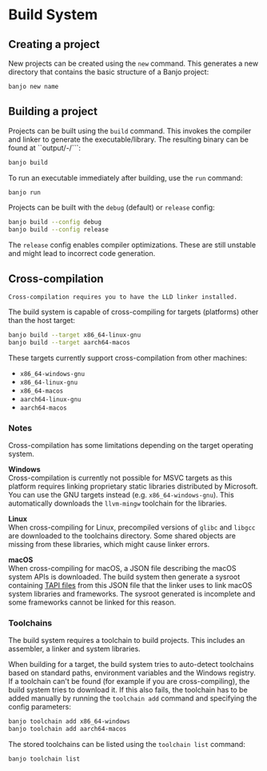 # Build System

## Creating a project

New projects can be created using the ``new`` command. This generates a new directory that contains
the basic structure of a Banjo project:

```sh
banjo new name
```

## Building a project

Projects can be built using the ``build`` command. This invokes the compiler and linker to generate
the executable/library. The resulting binary can be found at ``output/<target>-<config>/<name>```:

```sh
banjo build
```

To run an executable immediately after building, use the ``run`` command:

```sh
banjo run
```

Projects can be built with the ``debug`` (default) or ``release`` config:

```sh
banjo build --config debug
banjo build --config release
```

The `release` config enables compiler optimizations. These are still unstable and might lead to
incorrect code generation.

## Cross-compilation

```{note}
Cross-compilation requires you to have the LLD linker installed.
```

The build system is capable of cross-compiling for targets (platforms) other than the host target:

```sh
banjo build --target x86_64-linux-gnu
banjo build --target aarch64-macos
```

These targets currently support cross-compilation from other machines:  
  - ```x86_64-windows-gnu```
  - ```x86_64-linux-gnu```
  - ```x86_64-macos```
  - ```aarch64-linux-gnu```
  - ```aarch64-macos```

### Notes

Cross-compilation has some limitations depending on the target operating system.

**Windows** \
Cross-compilation is currently not possible for MSVC targets as this platform requires linking proprietary static
libraries distributed by Microsoft. You can use the GNU targets instead (e.g. `x86_64-windows-gnu`). This automatically
downloads the `llvm-mingw` toolchain for the libraries.

**Linux** \
When cross-compiling for Linux, precompiled versions of ```glibc``` and ```libgcc``` are downloaded to
the toolchains directory. Some shared objects are missing from these libraries, which might cause linker errors.

**macOS** \
When cross-compiling for macOS, a JSON file describing the macOS system APIs is downloaded. The build system
then generate a sysroot containing [TAPI files](https://github.com/apple-oss-distributions/tapi) from this
JSON file that the linker uses to link macOS system libraries and frameworks. The sysroot generated is
incomplete and some frameworks cannot be linked for this reason.

### Toolchains

The build system requires a toolchain to build projects. This includes an assembler, a linker and
system libraries.

When building for a target, the build system tries to auto-detect toolchains based
on standard paths, environment variables and the Windows registry. If a toolchain can't be found
(for example if you are cross-compiling), the build system tries to download it.
If this also fails, the toolchain has to be added manually by running the ```toolchain add``` command and specifying
the config parameters:

```sh
banjo toolchain add x86_64-windows
banjo toolchain add aarch64-macos
```

The stored toolchains can be listed using the ``toolchain list`` command:

```sh
banjo toolchain list
```